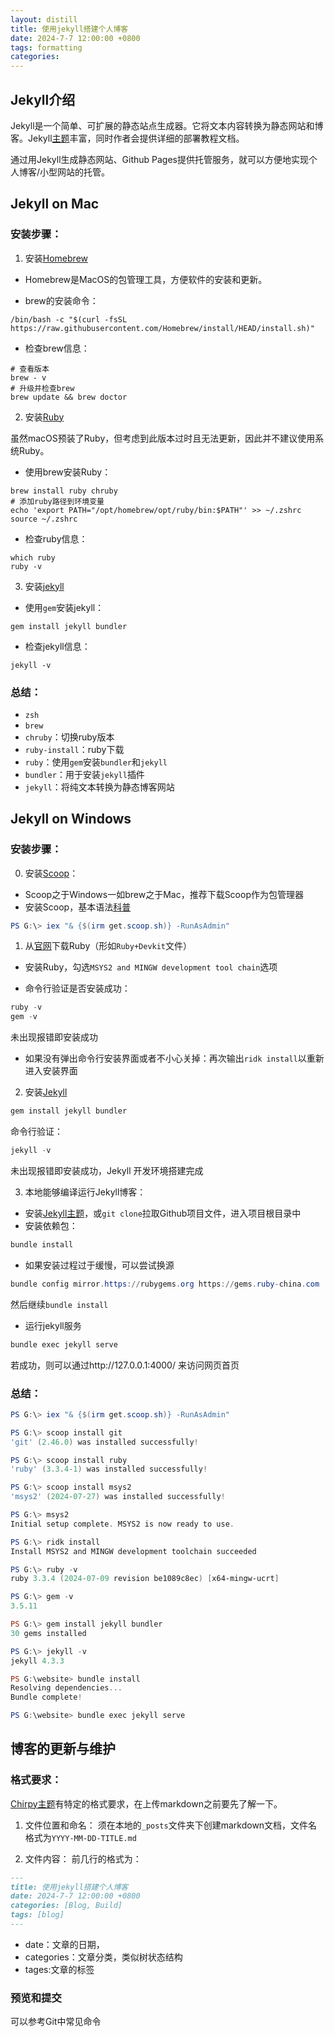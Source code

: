 ```yaml
---
layout: distill
title: 使用jekyll搭建个人博客
date: 2024-7-7 12:00:00 +0800
tags: formatting
categories: 
---
```


## Jekyll介绍

Jekyll是一个简单、可扩展的静态站点生成器。它将文本内容转换为静态网站和博客。Jekyll[主题](https://github.com/topics/jekyll-theme)丰富，同时作者会提供详细的部署教程文档。

通过用Jekyll生成静态网站、Github Pages提供托管服务，就可以方便地实现个人博客/小型网站的托管。

## Jekyll on Mac

### 安装步骤：

1. 安装[Homebrew](https://brew.sh)

- Homebrew是MacOS的包管理工具，方便软件的安装和更新。

- brew的安装命令：

```shell
/bin/bash -c "$(curl -fsSL https://raw.githubusercontent.com/Homebrew/install/HEAD/install.sh)"
```

- 检查brew信息：

```shell
# 查看版本
brew - v
# 升级并检查brew
brew update && brew doctor
```

2. 安装[Ruby](https://www.ruby-lang.org/en/)

虽然macOS预装了Ruby，但考虑到此版本过时且无法更新，因此并不建议使用系统Ruby。

- 使用brew安装Ruby：

```shell
brew install ruby chruby
# 添加ruby路径到环境变量
echo 'export PATH="/opt/homebrew/opt/ruby/bin:$PATH"' >> ~/.zshrc
source ~/.zshrc
```

- 检查ruby信息：

```shell
which ruby 
ruby -v
```

3. 安装[jekyll](https://jekyllcn.com)

- 使用`gem`安装jekyll：

``` shell
gem install jekyll bundler
```

- 检查jekyll信息：

``` shell
jekyll -v
```

### 总结：

- `zsh`
- `brew`
- `chruby`：切换ruby版本
- `ruby-install`：ruby下载
- `ruby`：使用`gem`安装`bundler`和`jekyll`
- `bundler`：用于安装`jekyll`插件
- `jekyll`：将纯文本转换为静态博客网站


## Jekyll on Windows
### 安装步骤：

0. 安装[Scoop](https://scoop.sh/)：

- Scoop之于Windows一如brew之于Mac，推荐下载Scoop作为包管理器
- 安装Scoop，基本语法[科普](https://sspai.com/post/52496)

```powershell
PS G:\> iex "& {$(irm get.scoop.sh)} -RunAsAdmin"
```

1. 从[官网](https://rubyinstaller.org/downloads/)下载Ruby（形如`Ruby+Devkit`文件）

- 安装Ruby，勾选`MSYS2 and MINGW development tool chain`选项

- 命令行验证是否安装成功：
```powershell
ruby -v
gem -v
```
未出现报错即安装成功

- 如果没有弹出命令行安装界面或者不小心关掉：再次输出`ridk install`以重新进入安装界面


2. 安装[Jekyll](https://jekyllrb.com/docs/installation/windows/)
```powershell
gem install jekyll bundler
```

命令行验证：
```powershell
jekyll -v
```
未出现报错即安装成功，Jekyll 开发环境搭建完成

3. 本地能够编译运行Jekyll博客：
- 安装[Jekyll主题](http://jekyllthemes.org)，或`git clone`拉取Github项目文件，进入项目根目录中
- 安装依赖包：
```powershell
bundle install
```

- 如果安装过程过于缓慢，可以尝试换源
```powershell
bundle config mirror.https://rubygems.org https://gems.ruby-china.com
```
然后继续`bundle install`


- 运行jekyll服务
```powershell
bundle exec jekyll serve
```
若成功，则可以通过http://127.0.0.1:4000/ 来访问网页首页


### 总结：
```powershell
PS G:\> iex "& {$(irm get.scoop.sh)} -RunAsAdmin"

PS G:\> scoop install git
'git' (2.46.0) was installed successfully!

PS G:\> scoop install ruby
'ruby' (3.3.4-1) was installed successfully!

PS G:\> scoop install msys2
'msys2' (2024-07-27) was installed successfully!

PS G:\> msys2
Initial setup complete. MSYS2 is now ready to use.

PS G:\> ridk install
Install MSYS2 and MINGW development toolchain succeeded

PS G:\> ruby -v
ruby 3.3.4 (2024-07-09 revision be1089c8ec) [x64-mingw-ucrt]

PS G:\> gem -v
3.5.11

PS G:\> gem install jekyll bundler
30 gems installed

PS G:\> jekyll -v
jekyll 4.3.3

PS G:\website> bundle install
Resolving dependencies...
Bundle complete!

PS G:\website> bundle exec jekyll serve
```

## 博客的更新与维护

### 格式要求：
[Chirpy主题](https://github.com/cotes2020/chirpy-starter)有特定的格式要求，在上传markdown之前要先了解一下。

1. 文件位置和命名：
须在本地的`_posts`文件夹下创建markdown文档，文件名格式为`YYYY-MM-DD-TITLE.md`

2. 文件内容：
前几行的格式为：
```md
---
title: 使用jekyll搭建个人博客
date: 2024-7-7 12:00:00 +0800
categories: [Blog, Build]
tags: [blog]
---
```
- date：文章的日期，
- categories：文章分类，类似树状态结构
- tages:文章的标签

### 预览和提交
可以参考Git中常见命令